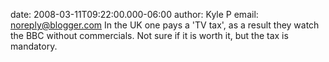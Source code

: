 date: 2008-03-11T09:22:00.000-06:00
author: Kyle P
email: noreply@blogger.com
In the UK one pays a 'TV tax', as a result they watch the BBC without commercials. Not sure if it is worth it, but the tax is mandatory.